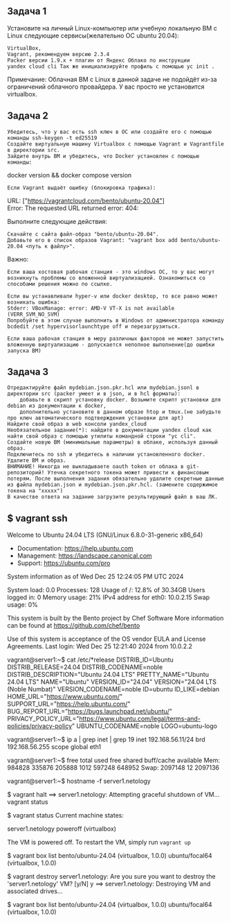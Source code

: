 ## Задача 1

Установите на личный Linux-компьютер или учебную локальную ВМ с Linux следующие сервисы(желательно ОС ubuntu 20.04):

    VirtualBox,
    Vagrant, рекомендуем версию 2.3.4
    Packer версии 1.9.х + плагин от Яндекс Облако по инструкции
    уandex cloud cli Так же инициализируйте профиль с помощью yc init .

Примечание: Облачная ВМ с Linux в данной задаче не подойдёт из-за ограничений облачного провайдера. У вас просто не установится virtualbox.
## Задача 2

    Убедитесь, что у вас есть ssh ключ в ОС или создайте его с помощью команды ssh-keygen -t ed25519
    Создайте виртуальную машину Virtualbox с помощью Vagrant и Vagrantfile в директории src.
    Зайдите внутрь ВМ и убедитесь, что Docker установлен с помощью команды:

docker version && docker compose version

    Если Vagrant выдаёт ошибку (блокировка трафика):

URL: ["https://vagrantcloud.com/bento/ubuntu-20.04"]     
Error: The requested URL returned error: 404:

Выполните следующие действия:

    Скачайте с сайта файл-образ "bento/ubuntu-20.04".
    Добавьте его в список образов Vagrant: "vagrant box add bento/ubuntu-20.04 <путь к файлу>".

Важно:

    Если ваша хостовая рабочая станция - это windows ОС, то у вас могут возникнуть проблемы со вложенной виртуализацией. Ознакомиться со cпособами решения можно по ссылке.

    Если вы устанавливали hyper-v или docker desktop, то все равно может возникать ошибка:
    Stderr: VBoxManage: error: AMD-V VT-X is not available (VERR_SVM_NO_SVM)
    Попробуйте в этом случае выполнить в Windows от администратора команду bcdedit /set hypervisorlaunchtype off и перезагрузиться.

    Если ваша рабочая станция в меру различных факторов не может запустить вложенную виртуализацию - допускается неполное выполнение(до ошибки запуска ВМ)

## Задача 3

    Отредактируйте файл mydebian.json.pkr.hcl или mydebian.jsonl в директории src (packer умеет и в json, и в hcl форматы):
        добавьте в скрипт установку docker. Возьмите скрипт установки для debian из документации к docker,
        дополнительно установите в данном образе htop и tmux.(не забудьте про ключ автоматического подтверждения установки для apt)
    Найдите свой образ в web консоли yandex_cloud
    Необязательное задание(*): найдите в документации yandex cloud как найти свой образ с помощью утилиты командной строки "yc cli".
    Создайте новую ВМ (минимальные параметры) в облаке, используя данный образ.
    Подключитесь по ssh и убедитесь в наличии установленного docker.
    Удалите ВМ и образ.
    ВНИМАНИЕ! Никогда не выкладываете oauth token от облака в git-репозиторий! Утечка секретного токена может привести к финансовым потерям. После выполнения задания обязательно удалите секретные данные из файла mydebian.json и mydebian.json.pkr.hcl. (замените содержимое токена на "ххххх")
    В качестве ответа на задание загрузите результирующий файл в ваш ЛК.




## $ vagrant ssh

Welcome to Ubuntu 24.04 LTS (GNU/Linux 6.8.0-31-generic x86_64)

 * Documentation:  https://help.ubuntu.com
 * Management:     https://landscape.canonical.com
 * Support:        https://ubuntu.com/pro

 System information as of Wed Dec 25 12:24:05 PM UTC 2024

  System load:  0.0                Processes:             128
  Usage of /:   12.8% of 30.34GB   Users logged in:       0
  Memory usage: 21%                IPv4 address for eth0: 10.0.2.15
  Swap usage:   0%


This system is built by the Bento project by Chef Software
More information can be found at https://github.com/chef/bento

Use of this system is acceptance of the OS vendor EULA and License Agreements.
Last login: Wed Dec 25 12:21:40 2024 from 10.0.2.2

vagrant@server1:~$ cat /etc/*release
DISTRIB_ID=Ubuntu
DISTRIB_RELEASE=24.04
DISTRIB_CODENAME=noble
DISTRIB_DESCRIPTION="Ubuntu 24.04 LTS"
PRETTY_NAME="Ubuntu 24.04 LTS"
NAME="Ubuntu"
VERSION_ID="24.04"
VERSION="24.04 LTS (Noble Numbat)"
VERSION_CODENAME=noble
ID=ubuntu
ID_LIKE=debian
HOME_URL="https://www.ubuntu.com/"
SUPPORT_URL="https://help.ubuntu.com/"
BUG_REPORT_URL="https://bugs.launchpad.net/ubuntu/"
PRIVACY_POLICY_URL="https://www.ubuntu.com/legal/terms-and-policies/privacy-policy"
UBUNTU_CODENAME=noble
LOGO=ubuntu-logo

vagrant@server1:~$ ip a | grep inet | grep 19
    inet 192.168.56.11/24 brd 192.168.56.255 scope global eth1

vagrant@server1:~$ free
               total        used        free      shared  buff/cache   available
Mem:          984828      335876      205888        1012      597248      648952
Swap:        2097148          12     2097136

vagrant@server1:~$ hostname -f
server1.netology






$ vagrant halt
==> server1.netology: Attempting graceful shutdown of VM...
vagrant status

$ vagrant status
Current machine states:

server1.netology          poweroff (virtualbox)

The VM is powered off. To restart the VM, simply run `vagrant up`

$ vagrant box list
bento/ubuntu-24.04 (virtualbox, 1.0.0)
ubuntu/focal64     (virtualbox, 1.0.0)

$ vagrant destroy
    server1.netology: Are you sure you want to destroy the 'server1.netology' VM? [y/N] y
==> server1.netology: Destroying VM and associated drives...

$ vagrant box list
bento/ubuntu-24.04 (virtualbox, 1.0.0)
ubuntu/focal64     (virtualbox, 1.0.0)
